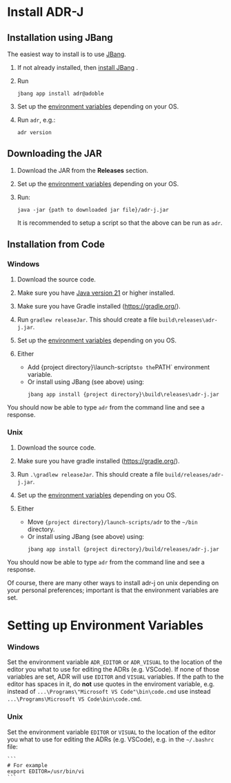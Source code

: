 # Install ADR-J

## Installation using JBang

The easiest way to install is to use [JBang](https://www.jbang.dev/).

1. If not already installed, then [install JBang](https://www.jbang.dev/download/) .
2. Run 

    ```
    jbang app install adr@adoble
    ```

3. Set up the [environment variables](#setting-up-environment-variables) depending on your OS.

4. Run `adr`, e.g.:

    ```
    adr version
    ```

## Downloading the JAR

1. Download the JAR from the **Releases** section.
2. Set up the [environment variables](#setting-up-environment-variables) depending on your OS.
3. Run: 

    ```
    java -jar {path to downloaded jar file}/adr-j.jar
    ```

    It is recommended to setup a script so that the above can be run as `adr`.

## Installation from Code

### Windows

1. Download the source code.
2. Make sure you have [Java version 21](https://jdk.java.net/21/) or higher installed.
3. Make sure you have Gradle installed (https://gradle.org/).
4. Run `gradlew releaseJar`. This should create a file `build\releases\adr-j.jar`.
5. Set up the [environment variables](#setting-up-environment-variables) depending on you OS.

6. Either
   - Add {project directory}\launch-scripts` to the `PATH` environment variable. 
   - Or install using JBang (see above) using:
       ```
      jbang app install {project directory}\build\releases\adr-j.jar 
      ```

You should now be able to type `adr` from the command line and see a response.

### Unix

1. Download the source code.
2. Make sure you have gradle installed (https://gradle.org/).
3. Run `.\gradlew releaseJar`. This should create a file `build/releases/adr-j.jar`.
4. Set up the [environment variables](#setting-up-environment-variables) depending on you OS.

5. Either
   - Move `{project directory}/launch-scripts/adr` to the `~/bin` directory.
   - Or install using JBang (see above) using:
       ```
      jbang app install {project directory}/build/releases/adr-j.jar 
      ```

You should now be able to type `adr` from the command line and see a response.

Of course, there are many other ways to install adr-j on unix depending on your personal preferences; important is that the environment variables are set.


# Setting up Environment Variables

### Windows

Set the environment variable `ADR_EDITOR` or `ADR_VISUAL` to the location of the editor you what to use for editing the ADRs (e.g. VSCode). If none of those variables are set, ADR will use `EDITOR` and `VISUAL` variables. If the path to the editor has spaces in it, do **not** use quotes in the enviroment variable, e.g.  instead of `...\Programs\"Microsoft VS Code"\bin\code.cmd` use instead `...\Programs\Microsoft VS Code\bin\code.cmd`.



### Unix

Set the environment variable `EDITOR` or `VISUAL` to the location of the editor you what to use for editing the ADRs (e.g. VSCode), e.g. in the `~/.bashrc` file:

    ```
    # For example
    export EDITOR=/usr/bin/vi
    ```
